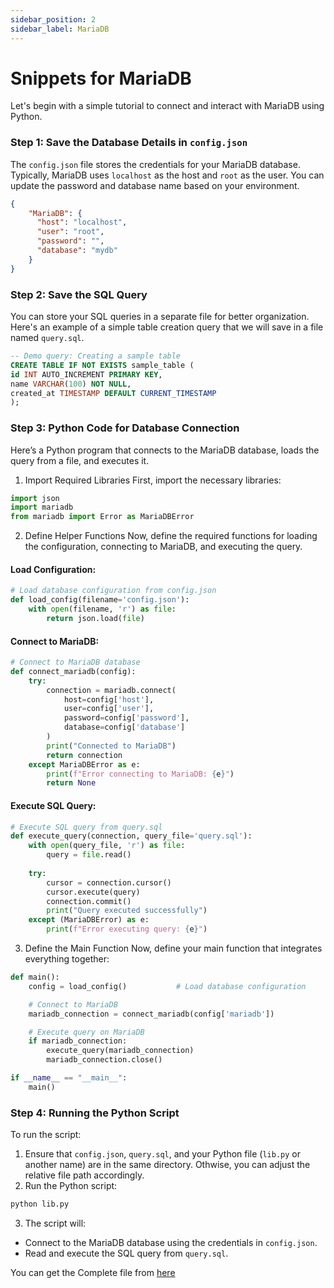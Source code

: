 ```yaml
---
sidebar_position: 2
sidebar_label: MariaDB
---
```


# Snippets for MariaDB

Let's begin with a simple tutorial to connect and interact with MariaDB using Python.

### Step 1: Save the Database Details in `config.json`

The `config.json` file stores the credentials for your MariaDB database. Typically, MariaDB uses `localhost` as the host and `root` as the user. You can update the password and database name based on your environment.

```json
{
    "MariaDB": {
      "host": "localhost",
      "user": "root",
      "password": "",
      "database": "mydb"
    }
}
```

### Step 2: Save the SQL Query
You can store your SQL queries in a separate file for better organization. Here's an example of a simple table creation query that we will save in a file named `query.sql`.

```sql
-- Demo query: Creating a sample table
CREATE TABLE IF NOT EXISTS sample_table (
id INT AUTO_INCREMENT PRIMARY KEY,
name VARCHAR(100) NOT NULL,
created_at TIMESTAMP DEFAULT CURRENT_TIMESTAMP
);
```

### Step 3: Python Code for Database Connection
Here’s a Python program that connects to the MariaDB database, loads the query from a file, and executes it.

1. Import Required Libraries
First, import the necessary libraries:

```python
import json
import mariadb
from mariadb import Error as MariaDBError
```

2. Define Helper Functions
Now, define the required functions for loading the configuration, connecting to MariaDB, and executing the query.

#### Load Configuration:
```python
# Load database configuration from config.json
def load_config(filename='config.json'):
    with open(filename, 'r') as file:
        return json.load(file)
```

#### Connect to MariaDB:

```python
# Connect to MariaDB database
def connect_mariadb(config):
    try:
        connection = mariadb.connect(
            host=config['host'],
            user=config['user'],
            password=config['password'],
            database=config['database']
        )
        print("Connected to MariaDB")
        return connection
    except MariaDBError as e:
        print(f"Error connecting to MariaDB: {e}")
        return None
```

#### Execute SQL Query:

```python
# Execute SQL query from query.sql
def execute_query(connection, query_file='query.sql'):
    with open(query_file, 'r') as file:
        query = file.read()
    
    try:
        cursor = connection.cursor()
        cursor.execute(query)
        connection.commit()
        print("Query executed successfully")
    except (MariaDBError) as e:
        print(f"Error executing query: {e}")
```

3. Define the Main Function
Now, define your main function that integrates everything together:

```python
def main():
    config = load_config()           # Load database configuration       

    # Connect to MariaDB
    mariadb_connection = connect_mariadb(config['mariadb'])

    # Execute query on MariaDB
    if mariadb_connection:
        execute_query(mariadb_connection)
        mariadb_connection.close()

if __name__ == "__main__":
    main()
```


### Step 4: Running the Python Script
To run the script:

1. Ensure that `config.json`, `query.sql`, and your Python file (`lib.py` or another name) are in the same directory. Othwise, you can adjust the relative file path accordingly.
2. Run the Python script:
```python
python lib.py
```
3. The script will:
- Connect to the MariaDB database using the credentials in `config.json`.
- Read and execute the SQL query from `query.sql`.


You can get the Complete file from [here](https://github.com/deepesh611/OmniLangDB/blob/main/lib/Python_MariaDB.py)